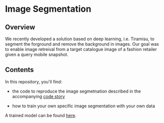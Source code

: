 
# Image Segmentation

## Overview
We recently developed a solution based on deep learning, i.e. Tiramisu, to segment the forground and remove the background in images. Our goal was to enable image retreival from a target catalogue image of a fashion retailer given a query mobile snapshot.  
 
## Contents 
In this repository, you'll find:

- the code to reproduce the image segmetnation described in the accompanying [code story](https://www.microsoft.com/developerblog/2018/01/31/deep-learning-image-segmentation-for-ecommerce-catalogue-visual-search/)

- how to train your own specific image segmentation with your own data

A trained model can be found [here](https://dwrds.blob.core.windows.net/tiramisu/TiramisuSmallModel_20180225.h5).
